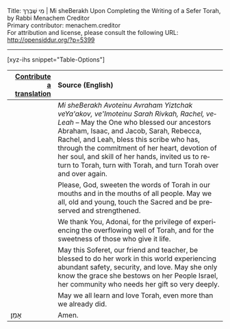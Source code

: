 <html>
<head></head>
<body>
Title: מִי שֶׁבֵּרַךְ | Mi sheBerakh Upon Completing the Writing of a Sefer Torah, by Rabbi Menachem Creditor<br />
Primary contributor: menachem.creditor<br />
For attribution and license, please consult the following URL: <a href="http://opensiddur.org/?p=5399">http://opensiddur.org/?p=5399</a>
<p />
<hr />

[xyz-ihs snippet="Table-Options"]<table style="margin-left: auto; margin-right: auto;" class="draggable">
<thead><tr><th id="x" style="text-align: right;"><a href="/contributing/upload/">Contribute a translation</a></th><th style="text-align: left;">Source (English)</th></tr></thead>
<tbody>
<tr>
<td style="vertical-align:top;">
<div class="liturgy" lang="he">

</span></div>
</td>
 
<td style="vertical-align:top;">
<div class="english" lang="en">
<em>Mi sheBerakh 
Avoteinu Avraham Yiztchak veYa'akov, 
ve'Imoteinu Sarah Rivkah, Rachel, veLeah</em> – 
May the One who blessed our ancestors 
Abraham, Isaac, and Jacob, 
Sarah, Rebecca, Rachel, and Leah, 
bless this scribe who has, 
through the commitment of her heart, 
devotion of her soul, 
and skill of her hands, 
invited us to 
return to Torah, 
turn with Torah, 
and turn Torah over and over again. 
</div></td></tr>


<tr><td style="vertical-align:top;">
<div class="liturgy" lang="he">

</span></div></td>
 
<td style="vertical-align:top;">
<div class="english" lang="en">
Please, God, 
sweeten the words of Torah in our mouths 
and in the mouths of all people. 
May we all,
old and young, 
touch the Sacred and be preserved and strengthened.
</div></td></tr>


<tr><td style="vertical-align:top;">
<div class="liturgy" lang="he">

</span></div></td>
 
<td style="vertical-align:top;">
<div class="english" lang="en">
We thank You, Adonai, 
for the privilege of experiencing the overflowing well of Torah, 
and for the sweetness of those who give it life. 
</div></td></tr>


<tr><td style="vertical-align:top;">
<div class="liturgy" lang="he">

</span></div></td>
 
<td style="vertical-align:top;">
<div class="english" lang="en">
May this Soferet, 
our friend and teacher, 
be blessed to do her work in this world 
experiencing abundant safety, 
security, 
and love. 
May she only know the grace she bestows on her People Israel, 
her community who needs her gift so very deeply.
</div></td></tr>


<tr><td style="vertical-align:top;">
<div class="liturgy" lang="he">

</span></div></td>
 
<td style="vertical-align:top;">
<div class="english" lang="en">
May we all learn and love Torah, 
even more than we already did. 
</div></td></tr>


<tr><td style="vertical-align:top;">
<div class="liturgy" lang="he">
אָמֵן׃
</span></div></td>
 
<td style="vertical-align:top;">
<div class="english" lang="en">
Amen.
</div></td>
</tr>
</tbody></table>
</body>
</html>